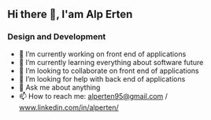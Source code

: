 ## Hi there 👋, I'am Alp Erten
### Design and Development

- 🔭 I’m currently working on front end of applications
- 🌱 I’m currently learning everything about software future
- 👯 I’m looking to collaborate on front end of applications
- 🤔 I’m looking for help with back end of applications
- 💬 Ask me about anything
- 📫 How to reach me: alperten95@gmail.com / www.linkedin.com/in/alperten/
